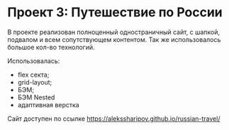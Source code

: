 # Проект 3: Путешествие по России
В проекте реализован полноценный одностраничный сайт, с шапкой, подвалом и всем сопутствующем контентом. Так же использовалось большое кол-во технологий.

Использовалась:

* flex секта;
* grid-layout;
* БЭМ;
* БЭМ Nested
* адаптивная верстка

Сайт доступен по ссылке https://alekssharipov.github.io/russian-travel/
